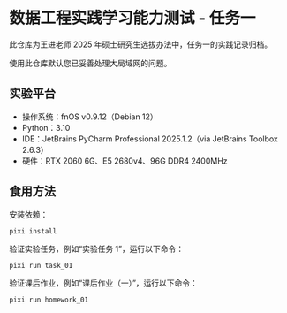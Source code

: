 # 数据工程实践学习能力测试 - 任务一

此仓库为王进老师 2025 年硕士研究生选拔办法中，任务一的实践记录归档。

使用此仓库默认您已妥善处理大局域网的问题。

## 实验平台

+ 操作系统：fnOS v0.9.12（Debian 12）
+ Python：3.10
+ IDE：JetBrains PyCharm Professional 2025.1.2（via JetBrains Toolbox 2.6.3）
+ 硬件：RTX 2060 6G、E5 2680v4、96G DDR4 2400MHz

## 食用方法

安装依赖：

```shell
pixi install
```

验证实验任务，例如“实验任务 1”，运行以下命令：

```shell
pixi run task_01
```

验证课后作业，例如“课后作业（一）”，运行以下命令：

```shell
pixi run homework_01
```